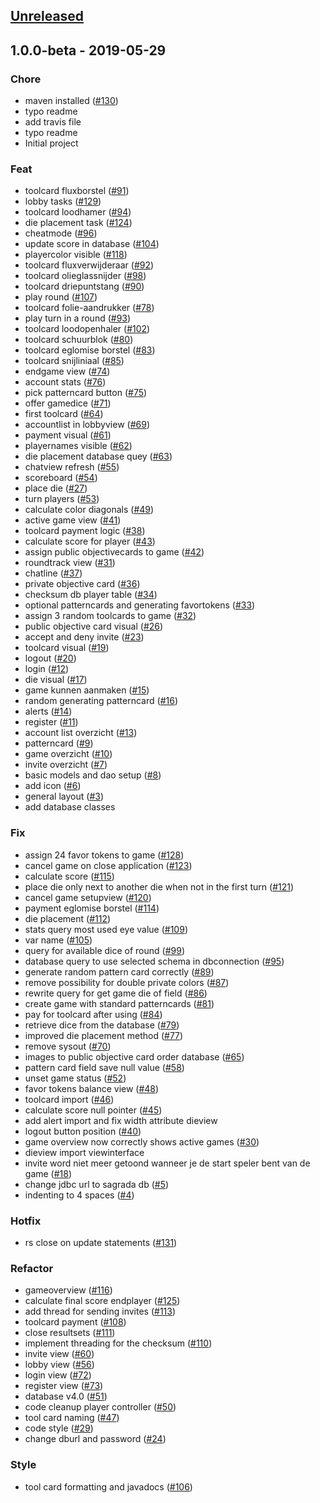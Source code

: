 <a name="unreleased"></a>
## [Unreleased]


<a name="1.0.0-beta"></a>
## 1.0.0-beta - 2019-05-29
### Chore
- maven installed ([#130](https://github.com/KylianVermeulen/sagrada/issues/130))
- typo readme
- add travis file
- typo readme
- Initial project

### Feat
- toolcard fluxborstel ([#91](https://github.com/KylianVermeulen/sagrada/issues/91))
- lobby tasks ([#129](https://github.com/KylianVermeulen/sagrada/issues/129))
- toolcard loodhamer ([#94](https://github.com/KylianVermeulen/sagrada/issues/94))
- die placement task ([#124](https://github.com/KylianVermeulen/sagrada/issues/124))
- cheatmode ([#96](https://github.com/KylianVermeulen/sagrada/issues/96))
- update score in database ([#104](https://github.com/KylianVermeulen/sagrada/issues/104))
- playercolor visible ([#118](https://github.com/KylianVermeulen/sagrada/issues/118))
- toolcard fluxverwijderaar ([#92](https://github.com/KylianVermeulen/sagrada/issues/92))
- toolcard olieglassnijder ([#98](https://github.com/KylianVermeulen/sagrada/issues/98))
- toolcard driepuntstang ([#90](https://github.com/KylianVermeulen/sagrada/issues/90))
- play round ([#107](https://github.com/KylianVermeulen/sagrada/issues/107))
- toolcard folie-aandrukker ([#78](https://github.com/KylianVermeulen/sagrada/issues/78))
- play turn in a round ([#93](https://github.com/KylianVermeulen/sagrada/issues/93))
- toolcard loodopenhaler ([#102](https://github.com/KylianVermeulen/sagrada/issues/102))
- toolcard schuurblok ([#80](https://github.com/KylianVermeulen/sagrada/issues/80))
- toolcard eglomise borstel ([#83](https://github.com/KylianVermeulen/sagrada/issues/83))
- toolcard snijliniaal ([#85](https://github.com/KylianVermeulen/sagrada/issues/85))
- endgame view ([#74](https://github.com/KylianVermeulen/sagrada/issues/74))
- account stats ([#76](https://github.com/KylianVermeulen/sagrada/issues/76))
- pick patterncard button ([#75](https://github.com/KylianVermeulen/sagrada/issues/75))
- offer gamedice ([#71](https://github.com/KylianVermeulen/sagrada/issues/71))
- first toolcard ([#64](https://github.com/KylianVermeulen/sagrada/issues/64))
- accountlist in lobbyview ([#69](https://github.com/KylianVermeulen/sagrada/issues/69))
- payment visual ([#61](https://github.com/KylianVermeulen/sagrada/issues/61))
- playernames visible ([#62](https://github.com/KylianVermeulen/sagrada/issues/62))
- die placement database quey ([#63](https://github.com/KylianVermeulen/sagrada/issues/63))
- chatview refresh ([#55](https://github.com/KylianVermeulen/sagrada/issues/55))
- scoreboard ([#54](https://github.com/KylianVermeulen/sagrada/issues/54))
- place die ([#27](https://github.com/KylianVermeulen/sagrada/issues/27))
- turn players ([#53](https://github.com/KylianVermeulen/sagrada/issues/53))
- calculate color diagonals ([#49](https://github.com/KylianVermeulen/sagrada/issues/49))
- active game view ([#41](https://github.com/KylianVermeulen/sagrada/issues/41))
- toolcard payment logic ([#38](https://github.com/KylianVermeulen/sagrada/issues/38))
- calculate score for player ([#43](https://github.com/KylianVermeulen/sagrada/issues/43))
- assign public objectivecards to game ([#42](https://github.com/KylianVermeulen/sagrada/issues/42))
- roundtrack view ([#31](https://github.com/KylianVermeulen/sagrada/issues/31))
- chatline ([#37](https://github.com/KylianVermeulen/sagrada/issues/37))
- private objective card ([#36](https://github.com/KylianVermeulen/sagrada/issues/36))
- checksum db player table ([#34](https://github.com/KylianVermeulen/sagrada/issues/34))
- optional patterncards and generating favortokens ([#33](https://github.com/KylianVermeulen/sagrada/issues/33))
- assign 3 random toolcards to game ([#32](https://github.com/KylianVermeulen/sagrada/issues/32))
- public objective card visual ([#26](https://github.com/KylianVermeulen/sagrada/issues/26))
- accept and deny invite ([#23](https://github.com/KylianVermeulen/sagrada/issues/23))
- toolcard visual ([#19](https://github.com/KylianVermeulen/sagrada/issues/19))
- logout ([#20](https://github.com/KylianVermeulen/sagrada/issues/20))
- login ([#12](https://github.com/KylianVermeulen/sagrada/issues/12))
- die visual ([#17](https://github.com/KylianVermeulen/sagrada/issues/17))
- game kunnen aanmaken ([#15](https://github.com/KylianVermeulen/sagrada/issues/15))
- random generating patterncard ([#16](https://github.com/KylianVermeulen/sagrada/issues/16))
- alerts ([#14](https://github.com/KylianVermeulen/sagrada/issues/14))
- register ([#11](https://github.com/KylianVermeulen/sagrada/issues/11))
- account list overzicht ([#13](https://github.com/KylianVermeulen/sagrada/issues/13))
- patterncard ([#9](https://github.com/KylianVermeulen/sagrada/issues/9))
- game overzicht ([#10](https://github.com/KylianVermeulen/sagrada/issues/10))
- invite overzicht ([#7](https://github.com/KylianVermeulen/sagrada/issues/7))
- basic models and dao setup ([#8](https://github.com/KylianVermeulen/sagrada/issues/8))
- add icon ([#6](https://github.com/KylianVermeulen/sagrada/issues/6))
- general layout ([#3](https://github.com/KylianVermeulen/sagrada/issues/3))
- add database classes

### Fix
- assign 24 favor tokens to game ([#128](https://github.com/KylianVermeulen/sagrada/issues/128))
- cancel game on close application ([#123](https://github.com/KylianVermeulen/sagrada/issues/123))
- calculate score ([#115](https://github.com/KylianVermeulen/sagrada/issues/115))
- place die only next to another die when not in the first turn ([#121](https://github.com/KylianVermeulen/sagrada/issues/121))
- cancel game setupview ([#120](https://github.com/KylianVermeulen/sagrada/issues/120))
- payment eglomise borstel ([#114](https://github.com/KylianVermeulen/sagrada/issues/114))
- die placement ([#112](https://github.com/KylianVermeulen/sagrada/issues/112))
- stats query most used eye value ([#109](https://github.com/KylianVermeulen/sagrada/issues/109))
- var name ([#105](https://github.com/KylianVermeulen/sagrada/issues/105))
- query for available dice of round ([#99](https://github.com/KylianVermeulen/sagrada/issues/99))
- database query to use selected schema in dbconnection ([#95](https://github.com/KylianVermeulen/sagrada/issues/95))
- generate random pattern card correctly ([#89](https://github.com/KylianVermeulen/sagrada/issues/89))
- remove possibility for double private colors ([#87](https://github.com/KylianVermeulen/sagrada/issues/87))
- rewrite query for get game die of field ([#86](https://github.com/KylianVermeulen/sagrada/issues/86))
- create game with standard patterncards ([#81](https://github.com/KylianVermeulen/sagrada/issues/81))
- pay for toolcard after using ([#84](https://github.com/KylianVermeulen/sagrada/issues/84))
- retrieve dice from the database ([#79](https://github.com/KylianVermeulen/sagrada/issues/79))
- improved die placement method ([#77](https://github.com/KylianVermeulen/sagrada/issues/77))
- remove sysout ([#70](https://github.com/KylianVermeulen/sagrada/issues/70))
- images to public objective card order database ([#65](https://github.com/KylianVermeulen/sagrada/issues/65))
- pattern card field save null value ([#58](https://github.com/KylianVermeulen/sagrada/issues/58))
- unset game status ([#52](https://github.com/KylianVermeulen/sagrada/issues/52))
- favor tokens balance view ([#48](https://github.com/KylianVermeulen/sagrada/issues/48))
- toolcard import ([#46](https://github.com/KylianVermeulen/sagrada/issues/46))
- calculate score null pointer ([#45](https://github.com/KylianVermeulen/sagrada/issues/45))
- add alert import and fix width attribute dieview
- logout button position ([#40](https://github.com/KylianVermeulen/sagrada/issues/40))
- game overview now correctly shows active games ([#30](https://github.com/KylianVermeulen/sagrada/issues/30))
- dieview import viewinterface
- invite word niet meer getoond wanneer je de start speler bent van de game ([#18](https://github.com/KylianVermeulen/sagrada/issues/18))
- change jdbc url to sagrada db ([#5](https://github.com/KylianVermeulen/sagrada/issues/5))
- indenting to 4 spaces ([#4](https://github.com/KylianVermeulen/sagrada/issues/4))

### Hotfix
- rs close on update statements ([#131](https://github.com/KylianVermeulen/sagrada/issues/131))

### Refactor
- gameoverview ([#116](https://github.com/KylianVermeulen/sagrada/issues/116))
- calculate final score endplayer ([#125](https://github.com/KylianVermeulen/sagrada/issues/125))
- add thread for sending invites ([#113](https://github.com/KylianVermeulen/sagrada/issues/113))
- toolcard payment ([#108](https://github.com/KylianVermeulen/sagrada/issues/108))
- close resultsets ([#111](https://github.com/KylianVermeulen/sagrada/issues/111))
- implement threading for the checksum ([#110](https://github.com/KylianVermeulen/sagrada/issues/110))
- invite view ([#60](https://github.com/KylianVermeulen/sagrada/issues/60))
- lobby view ([#56](https://github.com/KylianVermeulen/sagrada/issues/56))
- login view ([#72](https://github.com/KylianVermeulen/sagrada/issues/72))
- register view ([#73](https://github.com/KylianVermeulen/sagrada/issues/73))
- database v4.0 ([#51](https://github.com/KylianVermeulen/sagrada/issues/51))
- code cleanup player controller ([#50](https://github.com/KylianVermeulen/sagrada/issues/50))
- tool card naming ([#47](https://github.com/KylianVermeulen/sagrada/issues/47))
- code style ([#29](https://github.com/KylianVermeulen/sagrada/issues/29))
- change dburl and password ([#24](https://github.com/KylianVermeulen/sagrada/issues/24))

### Style
- tool card formatting and javadocs ([#106](https://github.com/KylianVermeulen/sagrada/issues/106))


[Unreleased]: https://github.com/KylianVermeulen/sagrada/compare/1.0.0-beta...HEAD
